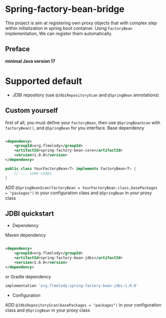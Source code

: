 # Spring-factory-bean-bridge

This project is aim at registering own proxy objects that with complex step within initialization in spring boot
container.
Using `FactoryBean` implementation, We can register them automatically.

## Preface

**minimal Java version 17**

# Supported default

- JDBI repository (use `@JdbiRepositoryScan` and `@SpringBean` annotations)

## Custom yourself

first of all, you must define your `FactoryBean`, then use `@SpringBeanScan` with `factoryBean()`, and `@SpringBean` for
you interface.
Base dependency

```xml

<dependency>
    <groupId>org.flmelody</groupId>
    <artifactId>spring-factory-bean-core</artifactId>
    <version>1.0.0</version>
</dependency>

```

```java
public class YourFactoryBean<T> implements FactoryBean<T> {
    // ... some codes
}

```

ADD `@SpringBeanScan(factoryBean = YourFactoryBean.class,basePackages = "packages")` in your configuration class
and `@SpringBean` in your proxy class

## JDBI quickstart

- Dependency

Maven dependency

```xml

<dependency>
    <groupId>org.flmelody</groupId>
    <artifactId>spring-factory-bean-jdbi</artifactId>
    <version>1.0.0</version>
</dependency>

```

or Gradle dependency

```groovy
implementation 'org.flmelody:spring-factory-bean-jdbi:1.0.0'
```

- Configuration

ADD `@JdbiRepositoryScan(basePackages = "packages")` in your configuration class and `@SpringBean` in your proxy class